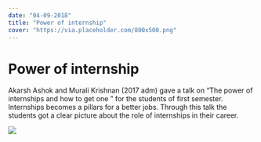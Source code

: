 ```yaml
---
date: "04-09-2018"
title: "Power of internship"
cover: "https://via.placeholder.com/800x500.png"
---
```

# Power of internship

Akarsh Ashok and Murali Krishnan (2017 adm) gave a talk on “The power of internships and how to get one ” for the students of first semester. Internships becomes a pillars for a better jobs. Through this talk the students got a clear picture about the role of internships in their career.

![](https://user-images.githubusercontent.com/47708978/88577108-14a6bc80-d064-11ea-98c6-6afb93f6ef26.jpg)
